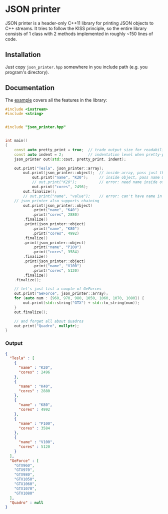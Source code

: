 JSON printer
============

JSON printer is a header-only C++11 library for printing JSON objects to C++
streams.
It tries to follow the KISS principle, so the entire library consists of 1
class with 2 methods implemented in roughly ~150 lines of code.

Installation
------------

Just copy `json_printer.hpp` somewhere in you include path (e.g. you program's
directory).

Documentation
-------------

The [example](example.cpp) covers all the features in the library:

```c++
#include <iostream>
#include <string>


#include "json_printer.hpp"


int main()
{
    const auto pretty_print = true;  // trade output size for readability
    const auto indent = 2;           // indentation level when pretty-printing
    json_printer out(std::cout, pretty_print, indent);

    out.print("Tesla", json_printer::array);
        out.print(json_printer::object);  // inside array, pass just the value
            out.print("name", "K20");     // inside object, pass name & value
            // out.print("K20");          // error: need name inside of object
            out.print("cores", 2496);
        out.finalize();
        // out.print("name", "value");    // error: can't have name in array
    // json_printer also supports chaining
        out.print(json_printer::object)
            .print("name", "K40")
            .print("cores", 2880)
        .finalize()
        .print(json_printer::object)
            .print("name", "K80")
            .print("cores", 4992)
        .finalize()
        .print(json_printer::object)
            .print("name", "P100")
            .print("cores", 3584)
        .finalize()
        .print(json_printer::object)
            .print("name", "V100")
            .print("cores", 5120)
        .finalize()
    .finalize();

    // let's just list a couple of GeForces
    out.print("GeForce", json_printer::array);
    for (auto num : {960, 970, 980, 1050, 1060, 1070, 1080}) {
        out.print(std::string("GTX") + std::to_string(num));
    }
    out.finalize();

    // and forget all about Quadros
    out.print("Quadro", nullptr);
}
```

### Output

```json
{
  "Tesla" : [
    {
      "name" : "K20",
      "cores" : 2496
    },
    {
      "name" : "K40",
      "cores" : 2880
    },
    {
      "name" : "K80",
      "cores" : 4992
    },
    {
      "name" : "P100",
      "cores" : 3584
    },
    {
      "name" : "V100",
      "cores" : 5120
    }
  ],
  "GeForce" : [
    "GTX960",
    "GTX970",
    "GTX980",
    "GTX1050",
    "GTX1060",
    "GTX1070",
    "GTX1080"
  ],
  "Quadro" : null
}
```
